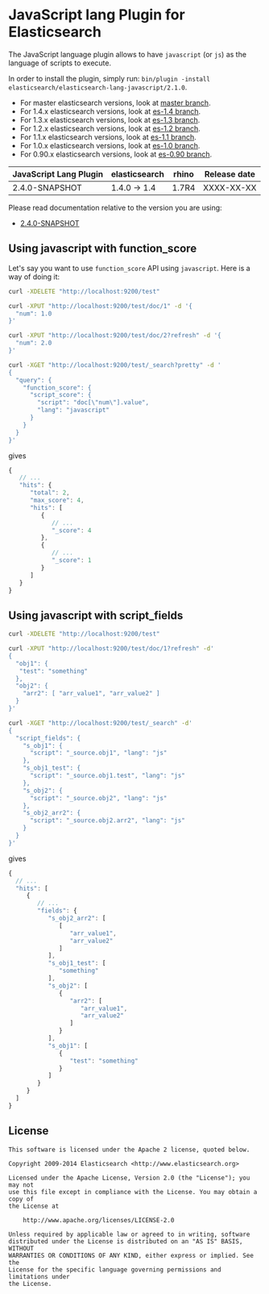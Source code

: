 JavaScript lang Plugin for Elasticsearch
==================================

The JavaScript language plugin allows to have `javascript` (or `js`) as the language of scripts to execute.

In order to install the plugin, simply run: `bin/plugin -install elasticsearch/elasticsearch-lang-javascript/2.1.0`.

* For master elasticsearch versions, look at [master branch](https://github.com/elasticsearch/elasticsearch-lang-javascript/tree/master).
* For 1.4.x elasticsearch versions, look at [es-1.4 branch](https://github.com/elasticsearch/elasticsearch-lang-javascript/tree/es-1.4).
* For 1.3.x elasticsearch versions, look at [es-1.3 branch](https://github.com/elasticsearch/elasticsearch-lang-javascript/tree/es-1.3).
* For 1.2.x elasticsearch versions, look at [es-1.2 branch](https://github.com/elasticsearch/elasticsearch-lang-javascript/tree/es-1.2).
* For 1.1.x elasticsearch versions, look at [es-1.1 branch](https://github.com/elasticsearch/elasticsearch-lang-javascript/tree/es-1.1).
* For 1.0.x elasticsearch versions, look at [es-1.0 branch](https://github.com/elasticsearch/elasticsearch-lang-javascript/tree/es-1.0).
* For 0.90.x elasticsearch versions, look at [es-0.90 branch](https://github.com/elasticsearch/elasticsearch-lang-javascript/tree/es-0.90).

|   JavaScript Lang Plugin    |    elasticsearch    |  rhino   | Release date |
|-----------------------------|---------------------|----------|:------------:|
| 2.4.0-SNAPSHOT              | 1.4.0 -> 1.4        |  1.7R4   |  XXXX-XX-XX  |

Please read documentation relative to the version you are using:

* [2.4.0-SNAPSHOT](https://github.com/elasticsearch/elasticsearch-lang-javascript/blob/es-1.4/README.md)

Using javascript with function_score
------------------------------------

Let's say you want to use `function_score` API using `javascript`. Here is
a way of doing it:

```sh
curl -XDELETE "http://localhost:9200/test"

curl -XPUT "http://localhost:9200/test/doc/1" -d '{
  "num": 1.0
}'

curl -XPUT "http://localhost:9200/test/doc/2?refresh" -d '{
  "num": 2.0
}'

curl -XGET "http://localhost:9200/test/_search?pretty" -d '
{
  "query": {
    "function_score": {
      "script_score": {
        "script": "doc[\"num\"].value",
        "lang": "javascript"
      }
    }
  }
}'
```

gives

```javascript
{
   // ...
   "hits": {
      "total": 2,
      "max_score": 4,
      "hits": [
         {
            // ...
            "_score": 4
         },
         {
            // ...
            "_score": 1
         }
      ]
   }
}
```

Using javascript with script_fields
-----------------------------------

```sh
curl -XDELETE "http://localhost:9200/test"

curl -XPUT "http://localhost:9200/test/doc/1?refresh" -d'
{
  "obj1": {
   "test": "something"
  },
  "obj2": {
    "arr2": [ "arr_value1", "arr_value2" ]
  }
}'

curl -XGET "http://localhost:9200/test/_search" -d'
{
  "script_fields": {
    "s_obj1": {
      "script": "_source.obj1", "lang": "js"
    },
    "s_obj1_test": {
      "script": "_source.obj1.test", "lang": "js"
    },
    "s_obj2": {
      "script": "_source.obj2", "lang": "js"
    },
    "s_obj2_arr2": {
      "script": "_source.obj2.arr2", "lang": "js"
    }
  }
}'
```

gives

```javascript
{
  // ...
  "hits": [
     {
        // ...
        "fields": {
           "s_obj2_arr2": [
              [
                 "arr_value1",
                 "arr_value2"
              ]
           ],
           "s_obj1_test": [
              "something"
           ],
           "s_obj2": [
              {
                 "arr2": [
                    "arr_value1",
                    "arr_value2"
                 ]
              }
           ],
           "s_obj1": [
              {
                 "test": "something"
              }
           ]
        }
     }
  ]
}
```


License
-------

    This software is licensed under the Apache 2 license, quoted below.

    Copyright 2009-2014 Elasticsearch <http://www.elasticsearch.org>

    Licensed under the Apache License, Version 2.0 (the "License"); you may not
    use this file except in compliance with the License. You may obtain a copy of
    the License at

        http://www.apache.org/licenses/LICENSE-2.0

    Unless required by applicable law or agreed to in writing, software
    distributed under the License is distributed on an "AS IS" BASIS, WITHOUT
    WARRANTIES OR CONDITIONS OF ANY KIND, either express or implied. See the
    License for the specific language governing permissions and limitations under
    the License.
